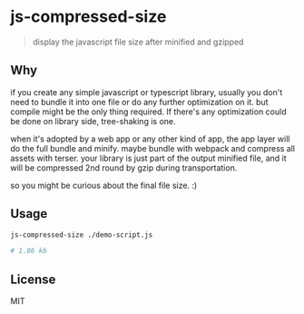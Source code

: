 # js-compressed-size
> display the javascript file size after minified and gzipped

## Why

if you create any simple javascript or typescript library, usually you don't need to bundle it into one file or do any further optimization on it. but compile might be the only thing required. If there's any optimization could be done on library side, tree-shaking is one.

when it's adopted by a web app or any other kind of app, the app layer will do the full bundle and minify. maybe bundle with webpack and compress all assets with terser. your library is just part of the output minified file, and it will be compressed 2nd round by gzip during transportation.

so you might be curious about the final file size. :)

## Usage

```sh
js-compressed-size ./demo-script.js

# 1.86 kb
```

## License

MIT

